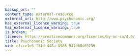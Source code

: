 ```yaml
---
backup_url: ''
content_type: external-resource
external_url: http://www.psychonomic.org/
has_external_licence_warning: true
has_external_license_warning: true
is_broken: ''
license: https://creativecommons.org/licenses/by-nc-sa/4.0/
title: Psychonomic Society
uid: cfcce1e3-131d-448a-8988-541d60d65739
---
```

